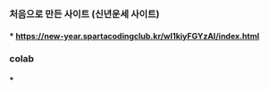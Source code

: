 ### 처음으로 만든 사이트 (신년운세 사이트)
#### * https://new-year.spartacodingclub.kr/wI1kiyFGYzAl/index.html
### colab
#### *  
